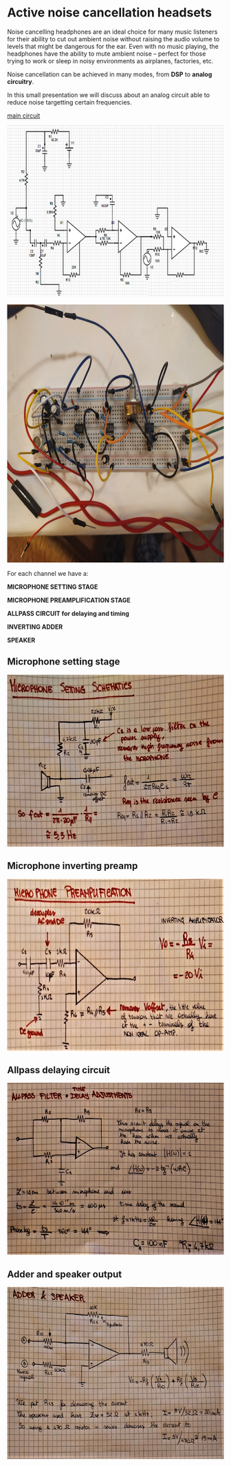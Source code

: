 # Active noise cancellation headsets

Noise cancelling headphones are an ideal choice for many music listeners for their ability to cut out ambient noise without raising the audio volume to levels that might be dangerous for the ear. Even with no music playing, the headphones have the ability to mute ambient noise – perfect for those trying to work or sleep in noisy environments as airplanes, factories, etc.

Noise cancellation can be achieved in many modes, from **DSP** to **analog circuitry**.

In this small presentation we will discuss about an analog circuit able to reduce noise targetting certain frequencies.

[main circuit](https://www.partsim.com/simulator#266711)

<p align ="center" > <img width =700" height ="400" src = "/schematic.png"> </p>
<p align ="center" > <img width ="900" height ="600" src = "/circuit.jpg"> </p>

For each channel we have a:

**MICROPHONE SETTING STAGE**

**MICROPHONE PREAMPLIFICATION STAGE**

**ALLPASS CIRCUIT for delaying and timing**

**INVERTING ADDER**

**SPEAKER**

## Microphone setting stage

<p align ="center" > <img width =700" height ="400" src = "/schematic0.png"> </p>
  
## Microphone inverting preamp

<p align ="center" > <img width =700" height ="400" src = "/schematic1.png"> </p>

## Allpass delaying circuit

<p align ="center" > <img width =700" height ="400" src = "/schematic2.png"> </p>

## Adder and speaker output

<p align ="center" > <img width =700" height ="400" src = "/schematic3.jpg"> </p>
